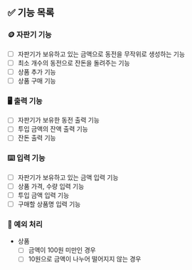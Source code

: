 ## ✅ 기능 목록

### 🪙 자판기 기능
- [ ] 자판기가 보유하고 있는 금액으로 동전을 무작위로 생성하는 기능
- [ ] 최소 개수의 동전으로 잔돈을 돌려주는 기능
- [ ] 상품 추가 기능
- [ ] 상품 구매 기능

### 🖥 출력 기능
- [ ] 자판기가 보유한 동전 출력 기능
- [ ] 투입 금액의 잔액 출력 기능
- [ ] 잔돈 출력 기능

### ⌨️ 입력 기능
- [ ] 자판기가 보유하고 있는 금액 입력 기능
- [ ] 상품 가격, 수량 입력 기능
- [ ] 투입 금액 입력 기능
- [ ] 구매할 상품명 입력 기능

### 🚫 예외 처리
- 상품
  - [ ] 금액이 100원 미만인 경우
  - [ ] 10원으로 금액이 나누어 떨어지지 않는 경우
